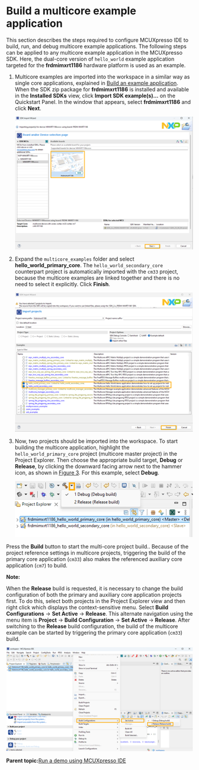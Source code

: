 # Build a multicore example application

This section describes the steps required to configure MCUXpresso IDE to build, run, and debug multicore example applications. The following steps can be applied to any multicore example application in the MCUXpresso SDK. Here, the dual-core version of `hello_world` example application targeted for the **frdmimxrt1186** hardware platform is used as an example.

1.  Multicore examples are imported into the workspace in a similar way as single core applications, explained in [Build an example application](ide_build_an_example_application.md). When the SDK zip package for **frdmimxrt1186** is installed and available in the **Installed SDKs** view, click **Import SDK example\(s\)…** on the Quickstart Panel. In the window that appears, select **frdmimxrt1186** and click **Next**.

    ![](../images/ide_multicore_select_FRDM-IMXRT1186_board.png "Select the frdmimxrt1186 board")

2.  Expand the `multicore_examples` folder and select **hello\_world\_primary\_core**. The `hello_world_secondary_core` counterpart project is automatically imported with the `cm33` project, because the multicore examples are linked together and there is no need to select it explicitly. Click **Finish**.

    ![](../images/ide_multicore_select_hello_world_core.png "Select the hello_world multicore example")

3.  Now, two projects should be imported into the workspace. To start building the multicore application, highlight the `hello_world_primary_core` project \(multicore master project\) in the Project Explorer. Then choose the appropriate build target, **Debug** or **Release**, by clicking the downward facing arrow next to the hammer icon, as shown in [Figure 3](#FIG_TERMINALSSPUTTY). For this example, select **Debug**.

    ![](../images/ide_multicore_selection_of_build_target.png "Selection of the build target in MCUXpresso IDE")


Press the **Build** button to start the multi-core project build.. Because of the project reference settings in multicore projects, triggering the build of the primary core application \(`cm33`\) also makes the referenced auxiliary core application \(`cm7`\) to build.

**Note:**

When the **Release** build is requested, it is necessary to change the build configuration of both the primary and auxiliary core application projects first. To do this, select both projects in the Project Explorer view and then right click which displays the context-sensitive menu. Select **Build Configurations** -\> **Set Active** -\> **Release**. This alternate navigation using the menu item is **Project** -\> **Build Configuration** -\> **Set Active** -\> **Release**. After switching to the **Release** build configuration, the build of the multicore example can be started by triggering the primary core application \(`cm33`\) build.

![](../images/ide_multicore_switching_into_release_build.png "Switching multicore projects into the Release build configuration")

**Parent topic:**[Run a demo using MCUXpresso IDE](../topics/run_a_demo_using_mcuxpresso_ide.md)

